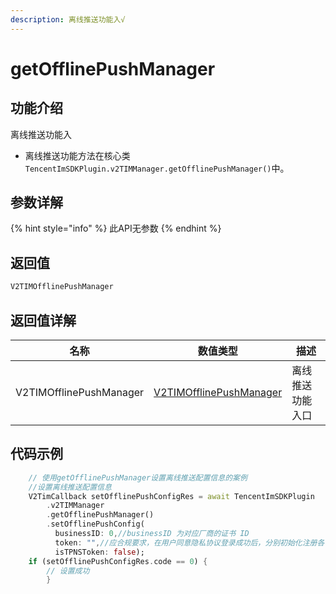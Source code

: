 ```yaml
---
description: 离线推送功能入√
---
```


# getOfflinePushManager

## 功能介绍

离线推送功能入

* 离线推送功能方法在核心类 `TencentImSDKPlugin.v2TIMManager.getOfflinePushManager()`中。

## 参数详解

{% hint style="info" %}
此API无参数
{% endhint %}

## 返回值

```dart
V2TIMOfflinePushManager
```

## 返回值详解

| 名称                      | 数值类型                                                   | 描述       |
| ----------------------- | ------------------------------------------------------ | -------- |
| V2TIMOfflinePushManager | [V2TIMOfflinePushManager](../v2timofflinepushmanager/README.md) | 离线推送功能入口 |

## 代码示例  &#x20;

```dart
    // 使用getOfflinePushManager设置离线推送配置信息的案例
    //设置离线推送配置信息
    V2TimCallback setOfflinePushConfigRes = await TencentImSDKPlugin
        .v2TIMManager
        .getOfflinePushManager()
        .setOfflinePushConfig(
          businessID: 0,//businessID 为对应厂商的证书 ID
          token: "",//应合规要求，在用户同意隐私协议登录成功后，分别初始化注册各个厂商推送服务，并在注册结果回调处保存注册成功后的 token
          isTPNSToken: false);
    if (setOfflinePushConfigRes.code == 0) {
        // 设置成功
        }
```
